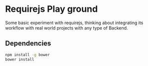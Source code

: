 Requirejs Play ground
======


Some basic experiment with requirejs, thinking about integrating its workflow with
real world projects with any type of Backend.

## Dependencies

```bash
npm install -g bower
bower install
```